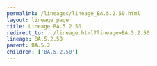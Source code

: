 ```yaml
---
permalink: /lineages/lineage_BA.5.2.50.html
layout: lineage_page
title: Lineage BA.5.2.50
redirect_to: ../lineage.html?lineage=BA.5.2.50
lineage: BA.5.2.50
parent: BA.5.2
children: ['BA.5.2.50']
---
```

